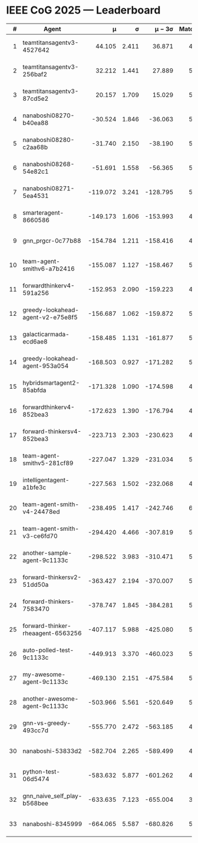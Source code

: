 # IEEE CoG 2025 — Leaderboard

| # | Agent | μ | σ | μ − 3σ | Matches | Updated |
|---:|---|---:|---:|---:|---:|---|
| 1 | teamtitansagentv3-4527642 | 44.105 | 2.411 | 36.871 | 4936 | 2025-09-06 18:40 |
| 2 | teamtitansagentv3-256baf2 | 32.212 | 1.441 | 27.889 | 5434 | 2025-09-06 18:40 |
| 3 | teamtitansagentv3-87cd5e2 | 20.157 | 1.709 | 15.029 | 5398 | 2025-09-06 18:40 |
| 4 | nanaboshi08270-b40ea88 | -30.524 | 1.846 | -36.063 | 5700 | 2025-09-06 18:40 |
| 5 | nanaboshi08280-c2aa68b | -31.740 | 2.150 | -38.190 | 5720 | 2025-09-06 18:40 |
| 6 | nanaboshi08268-54e82c1 | -51.691 | 1.558 | -56.365 | 5640 | 2025-09-06 18:40 |
| 7 | nanaboshi08271-5ea4531 | -119.072 | 3.241 | -128.795 | 5480 | 2025-09-06 18:40 |
| 8 | smarteragent-8660586 | -149.173 | 1.606 | -153.993 | 4346 | 2025-09-06 18:40 |
| 9 | gnn_prgcr-0c77b88 | -154.784 | 1.211 | -158.416 | 4260 | 2025-09-06 18:40 |
| 10 | team-agent-smithv6-a7b2416 | -155.087 | 1.127 | -158.467 | 5700 | 2025-09-06 18:40 |
| 11 | forwardthinkerv4-591a256 | -152.953 | 2.090 | -159.223 | 4457 | 2025-09-06 18:40 |
| 12 | greedy-lookahead-agent-v2-e75e8f5 | -156.687 | 1.062 | -159.872 | 5578 | 2025-09-06 18:40 |
| 13 | galacticarmada-ecd6ae8 | -158.485 | 1.131 | -161.877 | 5240 | 2025-09-06 18:40 |
| 14 | greedy-lookahead-agent-953a054 | -168.503 | 0.927 | -171.282 | 5718 | 2025-09-06 18:40 |
| 15 | hybridsmartagent2-85abfda | -171.328 | 1.090 | -174.598 | 4703 | 2025-09-06 18:40 |
| 16 | forwardthinkerv4-852bea3 | -172.623 | 1.390 | -176.794 | 4172 | 2025-09-06 18:40 |
| 17 | forward-thinkersv4-852bea3 | -223.713 | 2.303 | -230.623 | 4713 | 2025-09-06 18:40 |
| 18 | team-agent-smithv5-281cf89 | -227.047 | 1.329 | -231.034 | 5560 | 2025-09-06 18:40 |
| 19 | intelligentagent-a1bfe3c | -227.563 | 1.502 | -232.068 | 4807 | 2025-09-06 18:40 |
| 20 | team-agent-smith-v4-24478ed | -238.495 | 1.417 | -242.746 | 6000 | 2025-09-06 18:40 |
| 21 | team-agent-smith-v3-ce6fd70 | -294.420 | 4.466 | -307.819 | 5460 | 2025-09-06 18:40 |
| 22 | another-sample-agent-9c1133c | -298.522 | 3.983 | -310.471 | 5580 | 2025-09-06 18:40 |
| 23 | forward-thinkersv2-51dd50a | -363.427 | 2.194 | -370.007 | 5167 | 2025-09-06 18:40 |
| 24 | forward-thinkers-7583470 | -378.747 | 1.845 | -384.281 | 5519 | 2025-09-06 18:40 |
| 25 | forward-thinker-rheaagent-6563256 | -407.117 | 5.988 | -425.080 | 5828 | 2025-09-06 18:40 |
| 26 | auto-polled-test-9c1133c | -449.913 | 3.370 | -460.023 | 5260 | 2025-09-06 18:40 |
| 27 | my-awesome-agent-9c1133c | -469.130 | 2.151 | -475.584 | 5400 | 2025-09-06 18:40 |
| 28 | another-awesome-agent-9c1133c | -503.966 | 5.561 | -520.649 | 5500 | 2025-09-06 18:40 |
| 29 | gnn-vs-greedy-493cc7d | -555.770 | 2.472 | -563.185 | 4640 | 2025-09-06 18:40 |
| 30 | nanaboshi-53833d2 | -582.704 | 2.265 | -589.499 | 4660 | 2025-09-06 18:40 |
| 31 | python-test-06d5474 | -583.632 | 5.877 | -601.262 | 4120 | 2025-09-06 18:40 |
| 32 | gnn_naive_self_play-b568bee | -633.635 | 7.123 | -655.004 | 3920 | 2025-09-06 18:40 |
| 33 | nanaboshi-8345999 | -664.065 | 5.587 | -680.826 | 5060 | 2025-09-06 18:40 |
